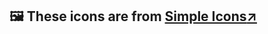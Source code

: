 ## :framed_picture: These icons are from [Simple Icons:arrow_upper_right:](https://simple-icons.github.io/simple-icons-website/)
